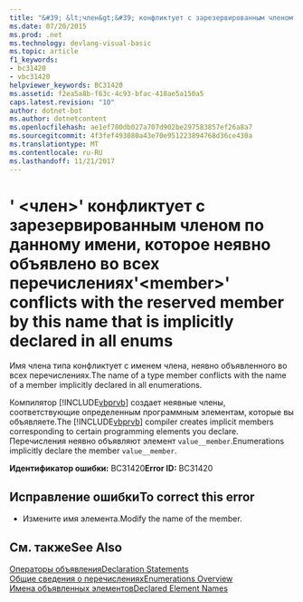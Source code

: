 ```yaml
---
title: "&#39; &lt;член&gt;&#39; конфликтует с зарезервированным членом по данному имени, которое неявно объявлено во всех перечислениях"
ms.date: 07/20/2015
ms.prod: .net
ms.technology: devlang-visual-basic
ms.topic: article
f1_keywords:
- bc31420
- vbc31420
helpviewer_keywords: BC31420
ms.assetid: f2ea5a8b-f63c-4c93-bfac-418ae5a150a5
caps.latest.revision: "10"
author: dotnet-bot
ms.author: dotnetcontent
ms.openlocfilehash: ae1ef780db027a707d902be297583857ef26a8a7
ms.sourcegitcommit: 4f3fef493080a43e70e951223894768d36ce430a
ms.translationtype: MT
ms.contentlocale: ru-RU
ms.lasthandoff: 11/21/2017
---
```

# <a name="39ltmembergt39-conflicts-with-the-reserved-member-by-this-name-that-is-implicitly-declared-in-all-enums"></a><span data-ttu-id="a4cd0-102">&#39; &lt;член&gt;&#39; конфликтует с зарезервированным членом по данному имени, которое неявно объявлено во всех перечислениях</span><span class="sxs-lookup"><span data-stu-id="a4cd0-102">&#39;&lt;member&gt;&#39; conflicts with the reserved member by this name that is implicitly declared in all enums</span></span>
<span data-ttu-id="a4cd0-103">Имя члена типа конфликтует с именем члена, неявно объявленного во всех перечислениях.</span><span class="sxs-lookup"><span data-stu-id="a4cd0-103">The name of a type member conflicts with the name of a member implicitly declared in all enumerations.</span></span>  
  
 <span data-ttu-id="a4cd0-104">Компилятор [!INCLUDE[vbprvb](~/includes/vbprvb-md.md)] создает неявные члены, соответствующие определенным программным элементам, которые вы объявляете.</span><span class="sxs-lookup"><span data-stu-id="a4cd0-104">The [!INCLUDE[vbprvb](~/includes/vbprvb-md.md)] compiler creates implicit members corresponding to certain programming elements you declare.</span></span> <span data-ttu-id="a4cd0-105">Перечисления неявно объявляют элемент `value__member`.</span><span class="sxs-lookup"><span data-stu-id="a4cd0-105">Enumerations implicitly declare the member `value__member`.</span></span>  
  
 <span data-ttu-id="a4cd0-106">**Идентификатор ошибки:** BC31420</span><span class="sxs-lookup"><span data-stu-id="a4cd0-106">**Error ID:** BC31420</span></span>  
  
## <a name="to-correct-this-error"></a><span data-ttu-id="a4cd0-107">Исправление ошибки</span><span class="sxs-lookup"><span data-stu-id="a4cd0-107">To correct this error</span></span>  
  
-   <span data-ttu-id="a4cd0-108">Измените имя элемента.</span><span class="sxs-lookup"><span data-stu-id="a4cd0-108">Modify the name of the member.</span></span>  
  
## <a name="see-also"></a><span data-ttu-id="a4cd0-109">См. также</span><span class="sxs-lookup"><span data-stu-id="a4cd0-109">See Also</span></span>  
 [<span data-ttu-id="a4cd0-110">Операторы объявления</span><span class="sxs-lookup"><span data-stu-id="a4cd0-110">Declaration Statements</span></span>](~/docs/visual-basic/programming-guide/language-features/statements.md#declaration-statements)  
 [<span data-ttu-id="a4cd0-111">Общие сведения о перечислениях</span><span class="sxs-lookup"><span data-stu-id="a4cd0-111">Enumerations Overview</span></span>](../../visual-basic/programming-guide/language-features/constants-enums/enumerations-overview.md)  
 [<span data-ttu-id="a4cd0-112">Имена объявленных элементов</span><span class="sxs-lookup"><span data-stu-id="a4cd0-112">Declared Element Names</span></span>](../../visual-basic/programming-guide/language-features/declared-elements/declared-element-names.md)
